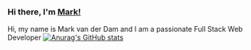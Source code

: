### Hi there, I'm [Mark!](https://mkdam.nl/)

Hi, my name is Mark van der Dam and I am a passionate Full Stack Web Developer
[![Anurag's GitHub stats](https://github-readme-stats.vercel.app/api?username=anuraghazra)](https://github.com/anuraghazra/github-readme-stats)

